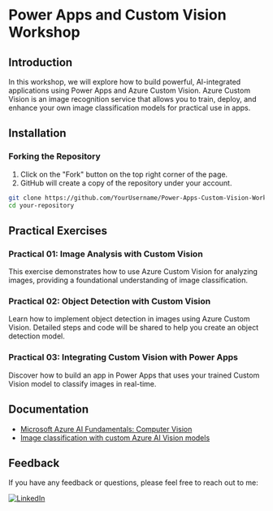 
# Power Apps and Custom Vision Workshop
## Introduction
In this workshop, we will explore how to build powerful, AI-integrated applications using Power Apps and Azure Custom Vision. Azure Custom Vision is an image recognition service that allows you to train, deploy, and enhance your own image classification models for practical use in apps.

## Installation
### Forking the Repository
1. Click on the "Fork" button on the top right corner of the page.
2. GitHub will create a copy of the repository under your account.

```bash
git clone https://github.com/YourUsername/Power-Apps-Custom-Vision-Workshop.git
cd your-repository
```

## Practical Exercises
### Practical 01: Image Analysis with Custom Vision
This exercise demonstrates how to use Azure Custom Vision for analyzing images, providing a foundational understanding of image classification.

### Practical 02: Object Detection with Custom Vision
Learn how to implement object detection in images using Azure Custom Vision. Detailed steps and code will be shared to help you create an object detection model.

### Practical 03: Integrating Custom Vision with Power Apps
Discover how to build an app in Power Apps that uses your trained Custom Vision model to classify images in real-time.

## Documentation
- [Microsoft Azure AI Fundamentals: Computer Vision](https://learn.microsoft.com/en-us/training/paths/explore-computer-vision-microsoft-azure/)
- [Image classification with custom Azure AI Vision models](https://learn.microsoft.com/en-us/training/modules/custom-model-ai-vision-image-classification/)

## Feedback
If you have any feedback or questions, please feel free to reach out to me:

[![LinkedIn](https://img.shields.io/badge/LinkedIn-0A66C2?style=for-the-badge&logo=linkedin&logoColor=white)](https://www.linkedin.com/in/ayodhya-j-weerabahu/)
